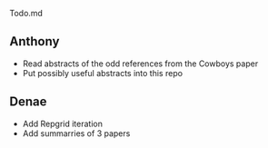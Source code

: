 Todo.md

## Anthony

* Read abstracts of the odd references from the Cowboys paper
* Put possibly useful abstracts into this repo


## Denae

* Add Repgrid iteration
* Add summarries of 3 papers
